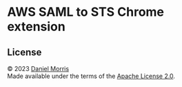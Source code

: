 # AWS SAML to STS Chrome extension

## License

© 2023 [Daniel Morris]\
Made available under the terms of the [Apache License 2.0].

[apache license 2.0]: LICENSE.md
[daniel morris]: https://unfun.co
